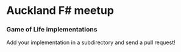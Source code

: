 # Auckland F# meetup

### Game of Life implementations

Add your implementation in a subdirectory and send a pull request!